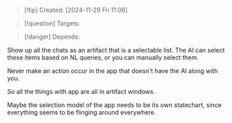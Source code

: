 
>[!tip] Created: [2024-11-29 Fri 11:06]

>[!question] Targets: 

>[!danger] Depends: 

Show up all the chats as an artifact that is a selectable list.
The AI can select these items based on NL queries, or you can manually select them.

Never make an action occur in the app that doesn't have the AI along with you.

So all the things with app are all in artifact windows.

Maybe the selection model of the app needs to be its own statechart, since everything seems to be flinging around everywhere.